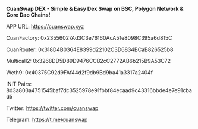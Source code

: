 <strong>CuanSwap DEX - Simple & Easy Dex Swap on BSC, Polygon Network & Core Dao Chains!</strong>

APP URL: https://cuanswap.xyz

CuanFactory: 0x23556027Ad3C3e76160AcA51e8098C395a6d815C

CuanRouter: 0x318D4B0364E8399d22102C3D6834BCaB826525b8

Multicall2: 0x3268DD5D89D9476CCB2cC2772AB6b215B9A53C72

Weth9: 0x40375C92d9FAf44d2f9db9Bd9ba41a3317a2404f

INIT Pairs: 8d3a803a4751545baf7dc3525978e91fbbf84ecaad9c43316bbde4e7e91cbad5

Twitter: https://twitter.com/cuanswap

Telegram: https://t.me/cuanswap
